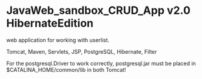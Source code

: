 # JavaWeb_sandbox_CRUD_App v2.0 HibernateEdition
web application for working with userlist.

Tomcat, Maven, Servlets, JSP, PostgreSQL, Hibernate, Filter

For the postgresql.Driver to work correctly, postgresql.jar must be placed in $CATALINA_HOME/common/lib in both Tomcat!
